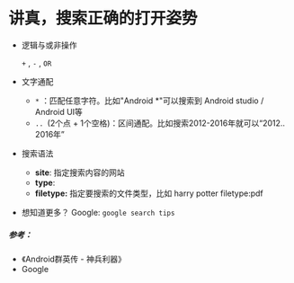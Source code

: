 # 讲真，搜索正确的打开姿势

* 逻辑与或非操作

  `+` , `-` , `OR`

* 文字通配

  * `*` ：匹配任意字符。比如"Android *"可以搜索到 Android studio / Android UI等
  * `.. `(2个点 + 1个空格)：区间通配。比如搜索2012-2016年就可以“2012.. 2016年”

* 搜索语法

  * **site**: 指定搜索内容的网站
  * **type**:
  * **filetype:** 指定要搜索的文件类型，比如 harry potter filetype:pdf



* 想知道更多？ Google:  `google search tips`









##### 参考：

* 《Android群英传 - 神兵利器》
* Google